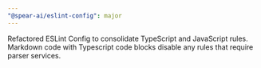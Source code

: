 ```yaml
---
"@spear-ai/eslint-config": major
---
```


Refactored ESLint Config to consolidate TypeScript and JavaScript rules. Markdown code with Typescript code blocks disable any rules that require parser services.
